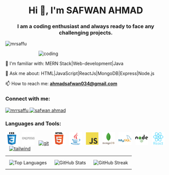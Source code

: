 <h1 align="center">Hi 👋, I'm SAFWAN AHMAD</h1>
<h3 align="center">
  I am a coding enthusiast and always ready to face any challenging projects.
</h3>

<p align="left">
  <img src="https://komarev.com/ghpvc/?username=mrsaffu&label=Profile%20views&color=0e75b6&style=flat" alt="mrsaffu" />
</p>

<img align="right" alt="coding" width="400" src="https://camo.githubusercontent.com/4d9f5ecceb711eec6e2018f38a5677dc657c9738d4a65ba3b928c41c0a45b439/68747470733a2f2f6d69726f2e6d656469756d2e636f6d2f6d61782f313336302f302a37513379765349765f7430696f4a2d5a2e676966"/>


<br>
<p><p/>



🔭 I'm familiar with: MERN Stack|Web-development|Java  

💬 Ask me about: HTML|JavaScript|ReactJs|MongoDB|Express|Node.js 

📫 How to reach me: **ahmadsafwan034@gmail.com**



### Connect with me:

<p align="left">
  <a href="https://twitter.com/mrrsaffu" target="_blank">
    <img align="center" src="https://raw.githubusercontent.com/rahuldkjain/github-profile-readme-generator/master/src/images/icons/Social/twitter.svg" alt="mrrsaffu" height="30" width="40" />
  </a>
  <a href="https://linkedin.com/in/safwan ahmad" target="_blank">
    <img align="center" src="https://raw.githubusercontent.com/rahuldkjain/github-profile-readme-generator/master/src/images/icons/Social/linked-in-alt.svg" alt="safwan ahmad" height="30" width="40" />
  </a>
</p>




<h3 align="left">Languages and Tools:</h3>
<p align="left">
  <a href="https://www.w3schools.com/css/" target="_blank"><img src="https://raw.githubusercontent.com/devicons/devicon/master/icons/css3/css3-original-wordmark.svg" alt="css3" width="40" height="40" /></a>&nbsp;&nbsp;
  <a href="https://expressjs.com" target="_blank"><img src="https://raw.githubusercontent.com/devicons/devicon/master/icons/express/express-original-wordmark.svg" alt="express" width="40" height="40" /></a>&nbsp;&nbsp;
  <a href="https://git-scm.com/" target="_blank"><img src="https://www.vectorlogo.zone/logos/git-scm/git-scm-icon.svg" alt="git" width="40" height="40" /></a>&nbsp;&nbsp;
  <a href="https://www.w3.org/html/" target="_blank"><img src="https://raw.githubusercontent.com/devicons/devicon/master/icons/html5/html5-original-wordmark.svg" alt="html5" width="40" height="40" /></a>&nbsp;&nbsp;
  <a href="https://www.java.com" target="_blank"><img src="https://raw.githubusercontent.com/devicons/devicon/master/icons/java/java-original.svg" alt="java" width="40" height="40" /></a>&nbsp;&nbsp;
  <a href="https://developer.mozilla.org/en-US/docs/Web/JavaScript" target="_blank"><img src="https://raw.githubusercontent.com/devicons/devicon/master/icons/javascript/javascript-original.svg" alt="javascript" width="40" height="40" /></a>&nbsp;&nbsp;
  <a href="https://www.mongodb.com/" target="_blank"><img src="https://raw.githubusercontent.com/devicons/devicon/master/icons/mongodb/mongodb-original-wordmark.svg" alt="mongodb" width="40" height="40" /></a>&nbsp;&nbsp;
  <a href="https://www.mysql.com/" target="_blank"><img src="https://raw.githubusercontent.com/devicons/devicon/master/icons/mysql/mysql-original-wordmark.svg" alt="mysql" width="40" height="40" /></a>&nbsp;&nbsp;
  <a href="https://nodejs.org" target="_blank"><img src="https://raw.githubusercontent.com/devicons/devicon/master/icons/nodejs/nodejs-original-wordmark.svg" alt="nodejs" width="40" height="40" /></a>&nbsp;&nbsp;
  <a href="https://reactjs.org/" target="_blank"><img src="https://raw.githubusercontent.com/devicons/devicon/master/icons/react/react-original-wordmark.svg" alt="react" width="40" height="40" /></a>&nbsp;&nbsp;
  <a href="https://tailwindcss.com/" target="_blank"><img src="https://www.vectorlogo.zone/logos/tailwindcss/tailwindcss-icon.svg" alt="tailwind" width="40" height="40" /></a>
</p>







<div align="center">

<table style="border-collapse: collapse; border: none;">
  <tr>
    <td style="padding: 12px; border: none;">
      <img src="https://github-readme-stats.vercel.app/api/top-langs?username=mrsaffu&show_icons=true&locale=en&layout=compact&hide_border=true&bg=ffffff" alt="Top Languages" width="450" height="220" />
    </td>
    <td style="padding: 12px; border: none;">
      <img src="https://github-readme-stats.vercel.app/api?username=mrsaffu&show_icons=true&locale=en&hide_border=true&bg=ffffff" alt="GitHub Stats" width="550" height="220" />
    </td>
    <td style="padding: 12px; border: none;">
      <img src="https://github-readme-streak-stats.herokuapp.com/?user=mrsaffu&hide_border=true&background=ffffff" alt="GitHub Streak" width="550" height="220" />
    </td>
  </tr>
</table>

</div>


